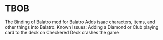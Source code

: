 # TBOB
The Binding of Balatro mod for Balatro
Adds isaac characters, items, and other things into Balatro.
Known Issues:
Adding a Diamond or Club playing card to the deck on Checkered Deck crashes the game
